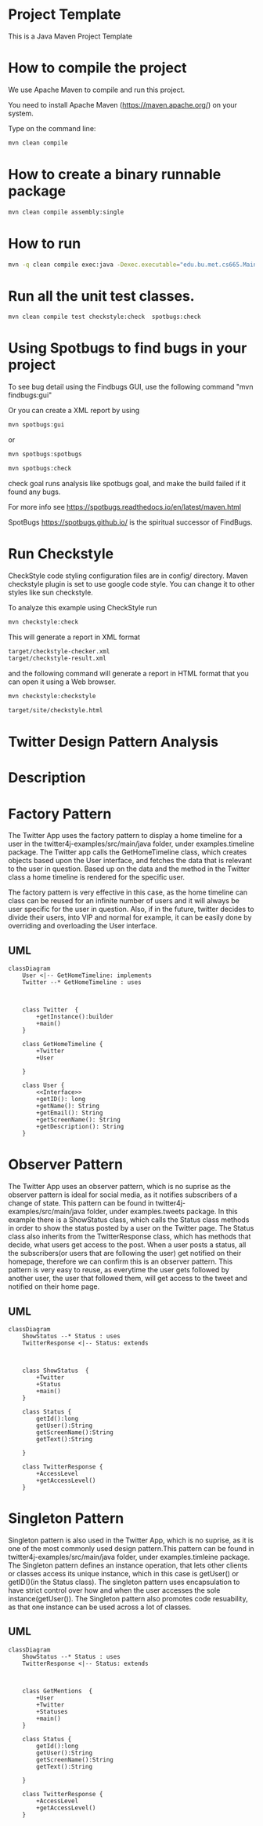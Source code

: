 # Project Template

This is a Java Maven Project Template


# How to compile the project

We use Apache Maven to compile and run this project. 

You need to install Apache Maven (https://maven.apache.org/)  on your system. 

Type on the command line: 

```bash
mvn clean compile
```

# How to create a binary runnable package 


```bash
mvn clean compile assembly:single
```


# How to run

```bash
mvn -q clean compile exec:java -Dexec.executable="edu.bu.met.cs665.Main" -Dlog4j.configuration="file:log4j.properties"
```

# Run all the unit test classes.


```bash
mvn clean compile test checkstyle:check  spotbugs:check
```

# Using Spotbugs to find bugs in your project 

To see bug detail using the Findbugs GUI, use the following command "mvn findbugs:gui"

Or you can create a XML report by using  


```bash
mvn spotbugs:gui 
```

or 


```bash
mvn spotbugs:spotbugs
```


```bash
mvn spotbugs:check 
```

check goal runs analysis like spotbugs goal, and make the build failed if it found any bugs. 


For more info see 
https://spotbugs.readthedocs.io/en/latest/maven.html


SpotBugs https://spotbugs.github.io/ is the spiritual successor of FindBugs.


# Run Checkstyle 

CheckStyle code styling configuration files are in config/ directory. Maven checkstyle plugin is set to use google code style. 
You can change it to other styles like sun checkstyle. 

To analyze this example using CheckStyle run 

```bash
mvn checkstyle:check
```

This will generate a report in XML format


```bash
target/checkstyle-checker.xml
target/checkstyle-result.xml
```

and the following command will generate a report in HTML format that you can open it using a Web browser. 

```bash
mvn checkstyle:checkstyle
```

```bash
target/site/checkstyle.html
```
# Twitter Design Pattern Analysis

# Description

# Factory Pattern

The Twitter App uses the factory pattern to display a home timeline for a user in the twitter4j-examples/src/main/java folder, under examples.timeline package. The Twitter app calls the GetHomeTimeline class, which creates objects based upon the User interface, and fetches the data that is relevant to the user in question. Based up on the data and the method in the Twitter class a home timeline is rendered for the specific user. 

The factory pattern is very effective in this case, as the home timeline can class can be reused for an infinite number of users and it will always be user specific for the user in question. Also, if in the future, twitter decides to divide their users, into VIP and normal for example, it can be easily done by overriding and overloading the User interface.

## UML
```mermaid
classDiagram
    User <|-- GetHomeTimeline: implements
    Twitter --* GetHomeTimeline : uses
    


    class Twitter  {
        +getInstance():builder
        +main()
    }

    class GetHomeTimeline {
        +Twitter
        +User

    }
    
    class User {
        <<Interface>>
        +getID(): long
        +getName(): String
        +getEmail(): String
        +getScreenName(): String
        +getDescription(): String
    }

```
# Observer Pattern

The Twitter App uses an observer pattern, which is no suprise as the observer pattern is ideal for social media, as it notifies subscribers of a change of state. This pattern can be found in twitter4j-examples/src/main/java folder, under examples.tweets package. In this example there is a ShowStatus class, which calls the Status class methods in order to show the status posted by a user on the Twitter page. The Status class also inherits from the TwitterResponse class, which has methods that decide, what users get access to the post. When a user posts a status, all the subscribers(or users that are following the user) get notified on their homepage, therefore we can confirm this is an observer pattern. This pattern is very easy to reuse, as everytime the user gets followed by another user, the user that followed them, will get access to the tweet and notified on their home page.

## UML
```mermaid
classDiagram
    ShowStatus --* Status : uses
    TwitterResponse <|-- Status: extends
    


    class ShowStatus  {
        +Twitter
        +Status
        +main()
    }

    class Status {
        getId():long
        getUser():String
        getScreenName():String
        getText():String

    }
    
    class TwitterResponse {
        +AccessLevel
        +getAccessLevel()
    }

```
# Singleton Pattern

Singleton pattern is also used in the Twitter App, which is no suprise, as it is one of the most commonly used design pattern.This pattern can be found in twitter4j-examples/src/main/java folder, under examples.timleine package. The Singleton pattern defines an instance operation, that lets other clients or classes access its unique instance, which in this case is getUser() or getID()(in the Status class). The singleton pattern uses encapsulation to have strict control over how and when the user accesses the sole instance(getUser()). The Singleton pattern also promotes code resuability, as that one instance can be used across a lot of classes. 

## UML
```mermaid
classDiagram
    ShowStatus --* Status : uses
    TwitterResponse <|-- Status: extends
    


    class GetMentions  {
        +User
        +Twitter
        +Statuses
        +main()
    }

    class Status {
        getId():long
        getUser():String
        getScreenName():String
        getText():String

    }
    
    class TwitterResponse {
        +AccessLevel
        +getAccessLevel()
    }

```
